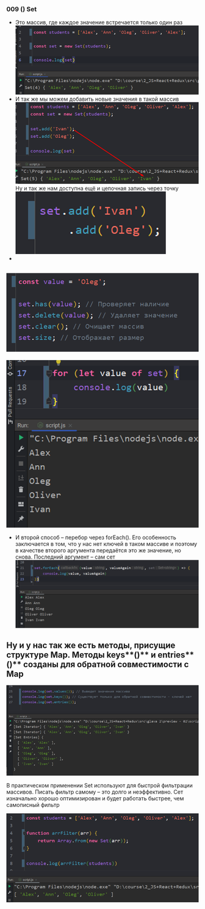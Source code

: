### **009 () Set**

- Это массив, где каждое значение встречается только один раз
![](_png/Pasted%20image%2020220909163401.png)
- И так же мы можем добавить новые значения в такой массив
![](_png/Pasted%20image%2020220909163406.png)
Ну и так же нам доступна ещё и цепочная запись через точку
![](_png/Pasted%20image%2020220909163410.png)
-
![](_png/Pasted%20image%2020220909163415.png)
-
![](_png/Pasted%20image%2020220909163419.png)
- И второй способ – перебор через forEach(). Его особенность заключается в том, что у нас нет ключей в таком массиве и поэтому в качестве второго аргумента передаётся это же значение, но снова. Последний аргумент – сам сет
![](_png/Pasted%20image%2020220909163425.png)

Ну и у нас так же есть методы, присущие структуре Map. Методы **keys****()** и **entries****()** созданы для обратной совместимости с Map
- 
![](_png/Pasted%20image%2020220909163429.png)

В практическом применении Set используют для быстрой фильтрации массивов. Писать фильтр самому – это долго и неэффективно. Сет изначально хорошо оптимизирован и будет работать быстрее, чем самописный фильтр

![](_png/Pasted%20image%2020220909163433.png)